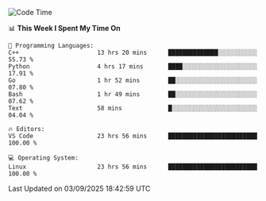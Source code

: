
<!--START_SECTION:waka-->
![Code Time](http://img.shields.io/badge/Code%20Time-3%2C763%20hrs%2019%20mins-blue)

📊 **This Week I Spent My Time On** 

```text
💬 Programming Languages: 
C++                      13 hrs 20 mins      ██████████████░░░░░░░░░░░   55.73 % 
Python                   4 hrs 17 mins       ████░░░░░░░░░░░░░░░░░░░░░   17.91 % 
Go                       1 hr 52 mins        ██░░░░░░░░░░░░░░░░░░░░░░░   07.80 % 
Bash                     1 hr 49 mins        ██░░░░░░░░░░░░░░░░░░░░░░░   07.62 % 
Text                     58 mins             █░░░░░░░░░░░░░░░░░░░░░░░░   04.04 % 

🔥 Editors: 
VS Code                  23 hrs 56 mins      █████████████████████████   100.00 % 

💻 Operating System: 
Linux                    23 hrs 56 mins      █████████████████████████   100.00 % 
```


 Last Updated on 03/09/2025 18:42:59 UTC
<!--END_SECTION:waka-->

